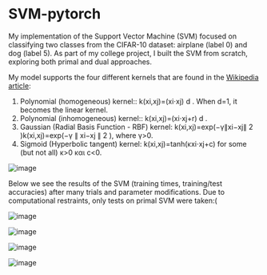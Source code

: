 # SVM-pytorch

My implementation of the Support Vector Machine (SVM) focused on classifying two classes from the CIFAR-10 dataset: airplane (label 0) and dog (label 5). As part of my college project, I built the SVM from scratch, exploring both primal and dual approaches. 

My model supports the four different kernels that are found in the [Wikipedia article](https://en.wikipedia.org/wiki/Support_vector_machine):
1. Polynomial (homogeneous) kernel:: k(xi,xj)=(xi⋅xj)
d
. When d=1, it becomes the linear kernel.
2. Polynomial (inhomogeneous) kernel:: k(xi,xj)=(xi⋅xj+r)
d
.
3. Gaussian (Radial Basis Function - RBF) kernel:
k(xi,xj)=exp(−γ∥xi−xj∥
2
)k(xi,xj)=exp(−γ ∥ xi−xj ∥
2
), where γ>0.
4. Sigmoid (Hyperbolic tangent) kernel:
k(xi,xj)=tanh(κxi⋅xj+c) for some (but not all) κ>0 και c<0.

![image](https://github.com/user-attachments/assets/f2911b6c-c9c4-48ae-b685-ea5dd992aa2e)


Below we see the results of the SVM (training times, training/test accuracies) after many trials and parameter modifications. Due to computational restraints, only tests on primal SVM were taken:(

![image](https://github.com/user-attachments/assets/47ca5e99-8a19-4498-bb02-748c49526abd)

![image](https://github.com/user-attachments/assets/18402583-77db-4e26-955f-bac6e9cb40b8)

![image](https://github.com/user-attachments/assets/9c39c469-5122-4836-8b46-03c9551c983b)

![image](https://github.com/user-attachments/assets/1731c940-49f6-4b06-8171-541d8e94ee49)


